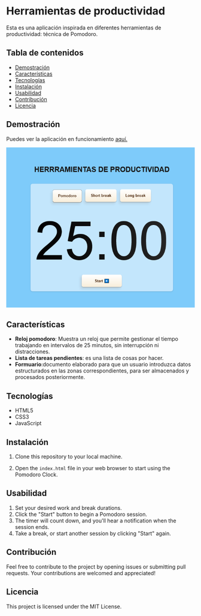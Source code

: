 # Herramientas de productividad
Esta es una aplicación inspirada en diferentes herramientas de productividad: técnica de Pomodoro.


## Tabla de contenidos
- [Demostración](#demostración)
- [Características](#características)
- [Tecnologías](#tecnologías)
- [Instalación](#instalación)
- [Usabilidad](#usabilidad)
- [Contribución](#contribución)
- [Licencia](#licencia)

## Demostración
Puedes ver la aplicación en funcionamiento <a href="https://github.com/proyectosprogramacion/javascript_herramientasproductividad" target="_blank" rel="noreferrer">aquí.</a>

![Imagen del reloj pomodoro](imagenReloj.png)

## Características
- **Reloj pomodoro**: Muestra un reloj que permite gestionar el tiempo trabajando en intervalos de 25 minutos, sin interrupción ni distracciones.
- **Lista de tareas pendientes**:  es una lista de cosas por hacer.
- **Formuario**:documento elaborado para que un usuario introduzca datos estructurados en las zonas correspondientes, para ser almacenados y procesados posteriormente.


## Tecnologías
- HTML5
- CSS3
- JavaScript

## Instalación
1. Clone this repository to your local machine.

2. Open the `index.html` file in your web browser to start using the Pomodoro Clock.

## Usabilidad
1. Set your desired work and break durations.
2. Click the "Start" button to begin a Pomodoro session.
3. The timer will count down, and you'll hear a notification when the session ends.
4. Take a break, or start another session by clicking "Start" again.

## Contribución
Feel free to contribute to the project by opening issues or submitting pull requests. Your contributions are welcomed and appreciated!

## Licencia
This project is licensed under the MIT License.

